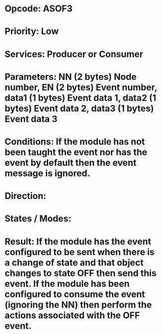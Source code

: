 # Opcode: ASOF3
# Priority: Low
# Services: Producer or Consumer
# Parameters: NN (2 bytes) Node number, EN (2 bytes) Event number, data1 (1 bytes) Event data 1, data2 (1 bytes) Event data 2, data3 (1 bytes) Event data 3
# Conditions: If the module has not been taught the event nor has the event by default then the event message is ignored.
# Direction: 
# States / Modes: 
# Result: If the module has the event configured to be sent when there is a change of state and that object changes to state OFF then send this event. If the module has been configured to consume the event (ignoring the NN) then perform the actions associated with the OFF event.